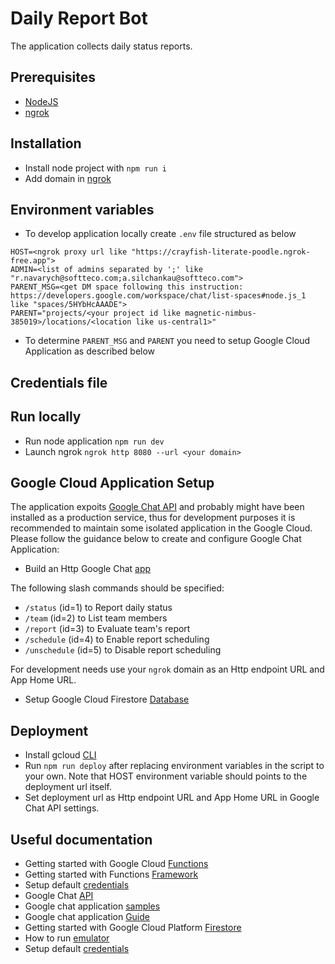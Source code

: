 # Daily Report Bot
The application collects daily status reports.

## Prerequisites
- [NodeJS](https://nodejs.org/en)
- [ngrok](https://ngrok.com/docs/getting-started/)

## Installation
- Install node project with `npm run i`
- Add domain in [ngrok](https://dashboard.ngrok.com/domains)

## Environment variables
- To develop application locally create `.env` file structured as below
```
HOST=<ngrok proxy url like "https://crayfish-literate-poodle.ngrok-free.app">
ADMIN=<list of admins separated by ';' like "r.navarych@softteco.com;a.silchankau@softteco.com">
PARENT_MSG=<get DM space following this instruction: https://developers.google.com/workspace/chat/list-spaces#node.js_1 like "spaces/5HYbHcAAADE">
PARENT="projects/<your project id like magnetic-nimbus-385019>/locations/<location like us-central1>"
```
- To determine `PARENT_MSG` and `PARENT` you need to setup Google Cloud Application as described below

## Credentials file


## Run locally
- Run node application `npm run dev`
- Launch ngrok `ngrok http 8080 --url <your domain>`

## Google Cloud Application Setup
The application expoits [Google Chat API](https://developers.google.com/workspace/chat/api-overview) and probably might have been installed as a production service, thus for development purposes it is recommended to maintain some isolated application in the Google Cloud. Please follow the guidance below to create and configure Google Chat Application:
- Build an Http Google Chat [app](https://developers.google.com/workspace/chat/quickstart/gcf-app)

The following slash commands should be specified:
- `/status` (id=1) to Report daily status
- `/team` (id=2) to List team members
- `/report` (id=3) to Evaluate team's report
- `/schedule` (id=4) to Enable report scheduling
- `/unschedule` (id=5) to Disable report scheduling

For development needs use your `ngrok` domain as an Http endpoint URL and App Home URL.

- Setup Google Cloud Firestore [Database](https://cloud.google.com/firestore/docs/create-database-server-client-library)

## Deployment
- Install gcloud [CLI](https://cloud.google.com/sdk/docs/install)
- Run `npm run deploy` after replacing environment variables in the script to your own. Note that HOST environment variable should points to the deployment url itself.
- Set deployment url as Http endpoint URL and App Home URL in Google Chat API settings.

## Useful documentation
- Getting started with Google Cloud [Functions](https://cloud.google.com/functions/docs/console-quickstart)
- Getting started with Functions [Framework](https://github.com/GoogleCloudPlatform/functions-framework-nodejs)
- Setup default [credentials](https://cloud.google.com/docs/authentication/set-up-adc-local-dev-environment)
- Google Chat [API](https://developers.google.com/workspace/chat/api-overview)
- Google chat application [samples](https://github.com/googleworkspace/google-chat-samples)
- Google chat application [Guide](https://developers.google.com/workspace/chat/tutorial-project-management)
- Getting started with Google Cloud Platform [Firestore](https://cloud.google.com/firestore/docs/create-database-server-client-library)
- How to run [emulator](https://cloud.google.com/firestore/docs/emulator)
- Setup default [credentials](https://cloud.google.com/docs/authentication/set-up-adc-local-dev-environment)
